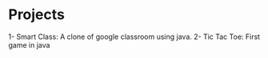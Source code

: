 # Projects
1- Smart Class: A clone of google classroom using java.
2- Tic Tac Toe: First game in java

